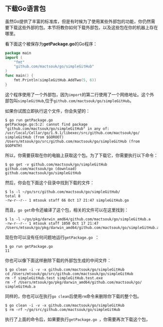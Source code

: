 ## 下载Go语言包

虽然Go提供了丰富的标准库，但是有时候为了使用某些外部包的功能，你仍然需要下载这些外部的包。本节将教你如何下载外部包，以及这些包在你的机器上存在哪里。

看下面这个被保存为**getPackage.go**的Go程序：

```go
package main
import (
	"fmt"
	"github.com/mactsouk/go/simpleGitHub" 
)
func main() { 
	fmt.Println(simpleGitHub.AddTwo(5, 6))
}
```

这个程序使用了一个外部包，因为`import`的第二行使用了一个网络地址。这个外部包叫`simpleGitHub`,位于`github.com/mactsouk/go/simpleGitHub`。

如果你试图立即执行这个文件，你会失望的：

```shell
$ go run getPackage.go
getPackage.go:5:2: cannot find package "github.com/mactsouk/go/simpleGitHub" in any of:
/usr/local/Cellar/go/1.9.1/libexec/src/github.com/mactsouk/go/ simpleGitHub (from $GOROOT)
/Users/mtsouk/go/src/github.com/mactsouk/go/simpleGitHub (from $GOPATH)
```

所以，你需要获取在你的电脑上获取这个包。为了下载它，你需要执行以下命令：

```shell
$ go get -v github.com/mactsouk/go/simpleGitHub 
github.com/mactsouk/go (download) 
github.com/mactsouk/go/simpleGitHub
```

然后，你会在下面这个目录中找到下载的文件：

```shell
$ ls -l ~/go/src/github.com/mactsouk/go/simpleGitHub/
total 8
-rw-r--r-- 1 mtsouk staff 66 Oct 17 21:47 simpleGitHub.go
```

而且，`go get`命令还编译了这个包，相关的文件可以在这里找到：

```shell
$ ls -l ~/go/pkg/darwin_amd64/github.com/mactsouk/go/simpleGitHub.a 
-rw-r--r-- 1 mtsouk staff 1050 Oct 17 21:47 /Users/mtsouk/go/pkg/darwin_amd64/github.com/mactsouk/go/simpleGitHub.a
```

现在你可以没有任何问题地运行`getPackage.go `：

```shell
$ go run getPackage.go
11
```

你也可以像下面这样删除下载的外部包生成的中间文件：

```shell
$ go clean -i -v -x github.com/mactsouk/go/simpleGitHub
cd /Users/mtsouk/go/src/github.com/mactsouk/go/simpleGitHub
rm -f simpleGitHub.test simpleGitHub.test.exe
rm -f /Users/mtsouk/go/pkg/darwin_amd64/github.com/mactsouk/go/ simpleGitHub.a
```

同样的，你也可以在执行`go clean`后使用`rm`命令来删除你下载的整个包。

```shell
$ go clean -i -v -x github.com/mactsouk/go/simpleGitHub 
$ rm -rf ~/go/src/github.com/mactsouk/go/simpleGitHub
```

执行了上面的命令后，如果要执行`getPackage.go `，你需要再次下载这个包，